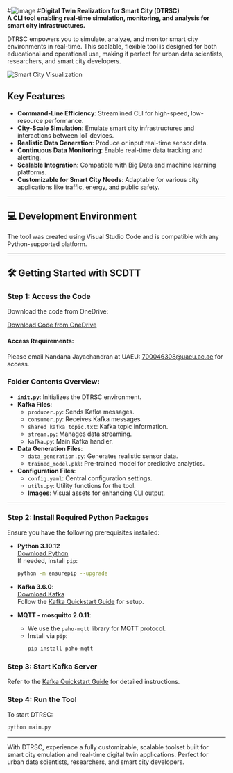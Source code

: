 #![image](https://github.com/user-attachments/assets/5212e9bf-a94d-4348-815c-f73a0cbf734d)
#**Digital Twin Realization for Smart City (DTRSC)**  
**A CLI tool enabling real-time simulation, monitoring, and analysis for smart city infrastructures.**

DTRSC empowers you to simulate, analyze, and monitor smart city environments in real-time. This scalable, flexible tool is designed for both educational and operational use, making it perfect for urban data scientists, researchers, and smart city developers.

![Smart City Visualization]()

## Key Features

- **Command-Line Efficiency**: Streamlined CLI for high-speed, low-resource performance.
- **City-Scale Simulation**: Emulate smart city infrastructures and interactions between IoT devices.
- **Realistic Data Generation**: Produce or input real-time sensor data.
- **Continuous Data Monitoring**: Enable real-time data tracking and alerting.
- **Scalable Integration**: Compatible with Big Data and machine learning platforms.
- **Customizable for Smart City Needs**: Adaptable for various city applications like traffic, energy, and public safety.

---

## 💻 Development Environment

The tool was created using Visual Studio Code and is compatible with any Python-supported platform.

---

## 🛠️ Getting Started with SCDTT

### Step 1: Access the Code

Download the code from OneDrive:

[Download Code from OneDrive](https://alumniuaeuac-my.sharepoint.com/:f:/r/personal/nandanaj_uaeu_ac_ae/Documents/IoT-Edu-ML-Stream?csf=1&web=1&e=ZowPbV)

#### Access Requirements:  
Please email Nandana Jayachandran at UAEU: [700046308@uaeu.ac.ae](mailto:700046308@uaeu.ac.ae) for access.

### Folder Contents Overview:

- **`init.py`**: Initializes the DTRSC environment.
- **Kafka Files**:
  - `producer.py`: Sends Kafka messages.
  - `consumer.py`: Receives Kafka messages.
  - `shared_kafka_topic.txt`: Kafka topic information.
  - `stream.py`: Manages data streaming.
  - `kafka.py`: Main Kafka handler.
- **Data Generation Files**:
  - `data_generation.py`: Generates realistic sensor data.
  - `trained_model.pkl`: Pre-trained model for predictive analytics.
- **Configuration Files**:
  - `config.yaml`: Central configuration settings.
  - `utils.py`: Utility functions for the tool.
  - **Images**: Visual assets for enhancing CLI output.

---

### Step 2: Install Required Python Packages

Ensure you have the following prerequisites installed:

- **Python 3.10.12**  
  [Download Python](https://www.python.org/downloads/)  
  If needed, install `pip`:
  ```bash
  python -m ensurepip --upgrade

- **Kafka 3.6.0**:  
  [Download Kafka](https://kafka.apache.org/downloads)  
  Follow the [Kafka Quickstart Guide](https://kafka.apache.org/quickstart) for setup.

- **MQTT - mosquitto 2.0.11**:  
  - We use the `paho-mqtt` library for MQTT protocol.
  - Install via `pip`:
    ```bash
    pip install paho-mqtt
    ```

### Step 3: Start Kafka Server

Refer to the [Kafka Quickstart Guide](https://kafka.apache.org/quickstart) for detailed instructions.

### Step 4: Run the Tool

To start DTRSC:
```bash
python main.py
```

---

With DTRSC, experience a fully customizable, scalable toolset built for smart city emulation and real-time digital twin applications. Perfect for urban data scientists, researchers, and smart city developers.
